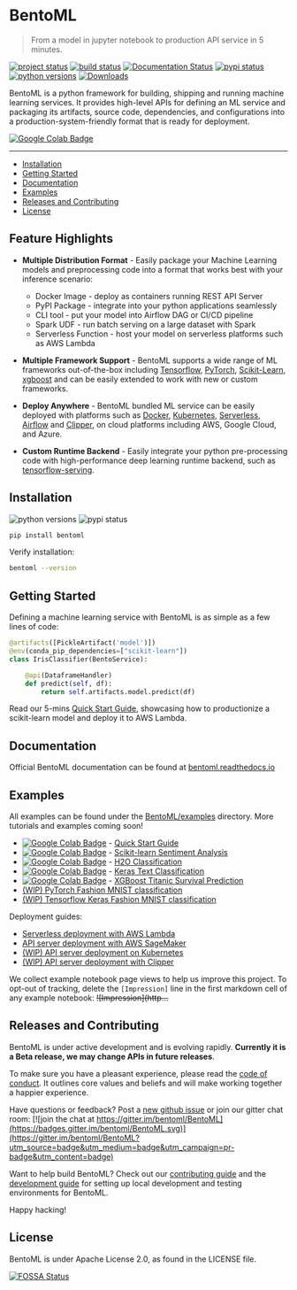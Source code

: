 # BentoML
> From a model in jupyter notebook to production API service in 5 minutes.

[![project status](https://www.repostatus.org/badges/latest/active.svg)](http://bentoml.ai/)
[![build status](https://travis-ci.org/bentoml/BentoML.svg?branch=master)](https://travis-ci.org/bentoml/BentoML)
[![Documentation Status](https://readthedocs.org/projects/bentoml/badge/?version=latest)](https://bentoml.readthedocs.io/en/latest/?badge=latest)
[![pypi status](https://img.shields.io/pypi/v/bentoml.svg)](https://pypi.org/project/BentoML)
[![python versions](https://img.shields.io/pypi/pyversions/bentoml.svg)](https://travis-ci.org/bentoml/BentoML)
[![Downloads](https://pepy.tech/badge/bentoml)](https://pepy.tech/project/bentoml)


BentoML is a python framework for building, shipping and running machine learning
services. It provides high-level APIs for defining an ML service and packaging
its artifacts, source code, dependencies, and configurations into a
production-system-friendly format that is ready for deployment.


[![Google Colab Badge](https://badgen.net/badge/Launch%20Quick%20Start%20Guide/on%20Google%20Colab/blue?icon=terminal)](http://bit.ly/2ID50XP)


---

- [Installation](#installation)
- [Getting Started](#getting-started)
- [Documentation](#documentation)
- [Examples](#examples)
- [Releases and Contributing](#releases-and-contributing)
- [License](#license)


## Feature Highlights

* __Multiple Distribution Format__ - Easily package your Machine Learning models
  and preprocessing code into a format that works best with your inference scenario:
  * Docker Image - deploy as containers running REST API Server
  * PyPI Package - integrate into your python applications seamlessly
  * CLI tool - put your model into Airflow DAG or CI/CD pipeline
  * Spark UDF - run batch serving on a large dataset with Spark
  * Serverless Function - host your model on serverless platforms such as AWS Lambda

* __Multiple Framework Support__ - BentoML supports a wide range of ML frameworks
  out-of-the-box including [Tensorflow](https://github.com/tensorflow/tensorflow/),
  [PyTorch](https://github.com/pytorch/pytorch),
  [Scikit-Learn](https://github.com/scikit-learn/scikit-learn),
  [xgboost](https://github.com/dmlc/xgboost) and can be easily extended to work
  with new or custom frameworks.

* __Deploy Anywhere__ - BentoML bundled ML service can be easily deployed with
  platforms such as [Docker](https://www.docker.com/),
  [Kubernetes](https://kubernetes.io/),
  [Serverless](https://github.com/serverless/serverless),
  [Airflow](https://airflow.apache.org) and [Clipper](http://clipper.ai),
  on cloud platforms including AWS, Google Cloud, and Azure.

* __Custom Runtime Backend__ - Easily integrate your python pre-processing code with
  high-performance deep learning runtime backend, such as
  [tensorflow-serving](https://github.com/tensorflow/serving).


## Installation

![python versions](https://img.shields.io/pypi/pyversions/bentoml.svg)
![pypi status](https://img.shields.io/pypi/v/bentoml.svg)

```python
pip install bentoml
```

Verify installation:

```bash
bentoml --version
```


## Getting Started

Defining a machine learning service with BentoML is as simple as a few lines of code:

```python
@artifacts([PickleArtifact('model')])
@env(conda_pip_dependencies=["scikit-learn"])
class IrisClassifier(BentoService):

    @api(DataframeHandler)
    def predict(self, df):
        return self.artifacts.model.predict(df)
```

Read our 5-mins [Quick Start Guide](http://bit.ly/2ID50XP),
showcasing how to productionize a scikit-learn model and deploy it to AWS Lambda.


## Documentation

Official BentoML documentation can be found at [bentoml.readthedocs.io](http://bentoml.readthedocs.io)


## Examples

All examples can be found under the
[BentoML/examples](https://github.com/bentoml/BentoML/tree/master/examples)
directory. More tutorials and examples coming soon!

- [![Google Colab Badge](https://colab.research.google.com/assets/colab-badge.svg)](http://bit.ly/2ID50XP) - [Quick Start Guide](https://github.com/bentoml/BentoML/blob/master/examples/quick-start/bentoml-quick-start-guide.ipynb)
- [![Google Colab Badge](https://colab.research.google.com/assets/colab-badge.svg)](http://bit.ly/2KegK6n) - [Scikit-learn Sentiment Analysis](https://github.com/bentoml/BentoML/blob/master/examples/sklearn-sentiment-clf/sklearn-sentiment-clf.ipynb)
- [![Google Colab Badge](https://colab.research.google.com/assets/colab-badge.svg)](http://bit.ly/2KdwNRN) - [H2O Classification](https://github.com/bentoml/BentoML/blob/master/examples/h2o-classification/h2o-classification.ipynb)
- [![Google Colab Badge](https://colab.research.google.com/assets/colab-badge.svg)](http://bit.ly/2IbtfNO) - [Keras Text Classification](https://github.com/bentoml/BentoML/blob/master/examples/tf-keras-text-classification/tf-keras-text-classification.ipynb)
- [![Google Colab Badge](https://colab.research.google.com/assets/colab-badge.svg)](http://bit.ly/2wPh3M3) - [XGBoost Titanic Survival Prediction](https://github.com/bentoml/BentoML/blob/master/examples/xgboost-predict-titanic-survival/XGBoost-titanic-survival-prediction.ipynb)
- [(WIP) PyTorch Fashion MNIST classification](https://github.com/bentoml/BentoML/blob/master/examples/pytorch-fashion-mnist/pytorch-fashion-mnist.ipynb)
- [(WIP) Tensorflow Keras Fashion MNIST classification](https://github.com/bentoml/BentoML/blob/master/examples/tf-keras-fashion-mnist/tf-keras-fashion-mnist-classification.ipynb)


Deployment guides:
- [Serverless deployment with AWS Lambda](https://github.com/bentoml/BentoML/blob/master/examples/deploy-with-serverless)
- [API server deployment with AWS SageMaker](https://github.com/bentoml/BentoML/blob/master/examples/deploy-with-sagemaker)
- [(WIP) API server deployment on Kubernetes](https://github.com/bentoml/BentoML/tree/master/examples/deploy-with-kubernetes)
- [(WIP) API server deployment with Clipper](https://github.com/bentoml/BentoML/pull/151)


We collect example notebook page views to help us improve this project.
To opt-out of tracking, delete the `[Impression]` line in the first markdown cell of any example notebook: ~~!\[Impression\]\(http...~~


## Releases and Contributing

BentoML is under active development and is evolving rapidly. **Currently it is a
Beta release, we may change APIs in future releases**.

To make sure you have a pleasant experience, please read the [code of conduct](https://github.com/bentoml/BentoML/blob/master/CODE_OF_CONDUCT.md).
It outlines core values and beliefs and will make working together a happier experience.

Have questions or feedback? Post a [new github issue](https://github.com/bentoml/BentoML/issues/new/choose)
or join our gitter chat room: [![join the chat at https://gitter.im/bentoml/BentoML](https://badges.gitter.im/bentoml/BentoML.svg)](https://gitter.im/bentoml/BentoML?utm_source=badge&utm_medium=badge&utm_campaign=pr-badge&utm_content=badge)

Want to help build BentoML? Check out our
[contributing guide](https://github.com/bentoml/BentoML/blob/master/CONTRIBUTING.md) and the
[development guide](https://github.com/bentoml/BentoML/blob/master/DEVELOPMENT.md)
for setting up local development and testing environments for BentoML.

Happy hacking!


## License

BentoML is under Apache License 2.0, as found in the LICENSE file.


[![FOSSA Status](https://app.fossa.io/api/projects/git%2Bgithub.com%2Fbentoml%2FBentoML.svg?type=large)](https://app.fossa.io/projects/git%2Bgithub.com%2Fbentoml%2FBentoML?ref=badge_large)
